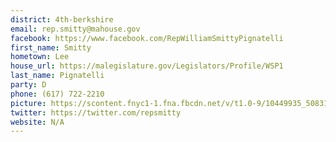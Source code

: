 ```yaml
---
district: 4th-berkshire
email: rep.smitty@mahouse.gov
facebook: https://www.facebook.com/RepWilliamSmittyPignatelli
first_name: Smitty
hometown: Lee
house_url: https://malegislature.gov/Legislators/Profile/WSP1
last_name: Pignatelli
party: D
phone: (617) 722-2210
picture: https://scontent.fnyc1-1.fna.fbcdn.net/v/t1.0-9/10449935_508312809301820_7221408503930644176_n.jpg?_nc_cat=102&_nc_ht=scontent.fnyc1-1.fna&oh=690719ef3d9182c231b9d26ee4250894&oe=5C91E3DB
twitter: https://twitter.com/repsmitty
website: N/A
---
```

